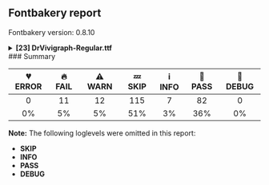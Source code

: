 ## Fontbakery report

Fontbakery version: 0.8.10

<details><summary><b>[23] DrVivigraph-Regular.ttf</b></summary><div><details><summary>🔥 <b>FAIL:</b> Checking OS/2 fsType does not impose restrictions. (<a href="https://font-bakery.readthedocs.io/en/stable/fontbakery/profiles/googlefonts.html#com.google.fonts/check/fstype">com.google.fonts/check/fstype</a>)</summary><div>


* 🔥 **FAIL** In this font fsType is set to 4 meaning that:
The font may be embedded, and temporarily loaded on the remote system, but documents that use it must not be editable.

No such DRM restrictions can be enabled on the Google Fonts collection, so the fsType field must be set to zero (Installable Embedding) instead. [code: drm]
</div></details><details><summary>🔥 <b>FAIL:</b> Check Google Fonts glyph coverage. (<a href="https://font-bakery.readthedocs.io/en/stable/fontbakery/profiles/googlefonts.html#com.google.fonts/check/glyph_coverage">com.google.fonts/check/glyph_coverage</a>)</summary><div>


* 🔥 **FAIL** Missing required codepoints:

	- 0x0308 (COMBINING DIAERESIS)


	- 0x0300 (COMBINING GRAVE ACCENT)


	- 0x0301 (COMBINING ACUTE ACCENT)


	- 0x030B (COMBINING DOUBLE ACUTE ACCENT)


	- 0x0304 (COMBINING MACRON)


	- 0x0102 (LATIN CAPITAL LETTER A WITH BREVE)


	- 0x0100 (LATIN CAPITAL LETTER A WITH MACRON)


	- 0x0104 (LATIN CAPITAL LETTER A WITH OGONEK)


	- 0x0106 (LATIN CAPITAL LETTER C WITH ACUTE)


	- 0x010C (LATIN CAPITAL LETTER C WITH CARON)


	- 0x010A (LATIN CAPITAL LETTER C WITH DOT ABOVE)


	- 0x010E (LATIN CAPITAL LETTER D WITH CARON)


	- 0x0110 (LATIN CAPITAL LETTER D WITH STROKE)


	- 0x011A (LATIN CAPITAL LETTER E WITH CARON)


	- 0x0116 (LATIN CAPITAL LETTER E WITH DOT ABOVE)


	- 0x0112 (LATIN CAPITAL LETTER E WITH MACRON)


	- 0x0118 (LATIN CAPITAL LETTER E WITH OGONEK)


	- 0x011E (LATIN CAPITAL LETTER G WITH BREVE)


	- 0x0122 (LATIN CAPITAL LETTER G WITH CEDILLA)


	- 0x0120 (LATIN CAPITAL LETTER G WITH DOT ABOVE)


	- 0x0126 (LATIN CAPITAL LETTER H WITH STROKE)


	- 0x0132 (LATIN CAPITAL LIGATURE IJ)


	- 0x0130 (LATIN CAPITAL LETTER I WITH DOT ABOVE)


	- 0x012A (LATIN CAPITAL LETTER I WITH MACRON)


	- 0x012E (LATIN CAPITAL LETTER I WITH OGONEK)


	- 0x0136 (LATIN CAPITAL LETTER K WITH CEDILLA)


	- 0x0139 (LATIN CAPITAL LETTER L WITH ACUTE)


	- 0x013D (LATIN CAPITAL LETTER L WITH CARON)


	- 0x013B (LATIN CAPITAL LETTER L WITH CEDILLA)


	- 0x0141 (LATIN CAPITAL LETTER L WITH STROKE)


	- 0x0143 (LATIN CAPITAL LETTER N WITH ACUTE)


	- 0x0147 (LATIN CAPITAL LETTER N WITH CARON)


	- 0x0145 (LATIN CAPITAL LETTER N WITH CEDILLA)


	- 0x014A (LATIN CAPITAL LETTER ENG)


	- 0x0150 (LATIN CAPITAL LETTER O WITH DOUBLE ACUTE)


	- 0x014C (LATIN CAPITAL LETTER O WITH MACRON)


	- 0x0154 (LATIN CAPITAL LETTER R WITH ACUTE)


	- 0x0158 (LATIN CAPITAL LETTER R WITH CARON)


	- 0x0156 (LATIN CAPITAL LETTER R WITH CEDILLA)


	- 0x015A (LATIN CAPITAL LETTER S WITH ACUTE)


	- 0x015E (LATIN CAPITAL LETTER S WITH CEDILLA)


	- 0x0218 (LATIN CAPITAL LETTER S WITH COMMA BELOW)


	- 0x1E9E (LATIN CAPITAL LETTER SHARP S)


	- 0x0164 (LATIN CAPITAL LETTER T WITH CARON)


	- 0x021A (LATIN CAPITAL LETTER T WITH COMMA BELOW)


	- 0x016C (LATIN CAPITAL LETTER U WITH BREVE)


	- 0x0170 (LATIN CAPITAL LETTER U WITH DOUBLE ACUTE)


	- 0x016A (LATIN CAPITAL LETTER U WITH MACRON)


	- 0x0172 (LATIN CAPITAL LETTER U WITH OGONEK)


	- 0x016E (LATIN CAPITAL LETTER U WITH RING ABOVE)


	- 0x1E82 (LATIN CAPITAL LETTER W WITH ACUTE)


	- 0x0174 (LATIN CAPITAL LETTER W WITH CIRCUMFLEX)


	- 0x1E84 (LATIN CAPITAL LETTER W WITH DIAERESIS)


	- 0x1E80 (LATIN CAPITAL LETTER W WITH GRAVE)


	- 0x0176 (LATIN CAPITAL LETTER Y WITH CIRCUMFLEX)


	- 0x1EF2 (LATIN CAPITAL LETTER Y WITH GRAVE)


	- 0x0179 (LATIN CAPITAL LETTER Z WITH ACUTE)


	- 0x017D (LATIN CAPITAL LETTER Z WITH CARON)


	- 0x017B (LATIN CAPITAL LETTER Z WITH DOT ABOVE)


	- 0x0103 (LATIN SMALL LETTER A WITH BREVE)


	- 0x0101 (LATIN SMALL LETTER A WITH MACRON)


	- 0x0105 (LATIN SMALL LETTER A WITH OGONEK)


	- 0x0107 (LATIN SMALL LETTER C WITH ACUTE)


	- 0x010D (LATIN SMALL LETTER C WITH CARON)


	- 0x010B (LATIN SMALL LETTER C WITH DOT ABOVE)


	- 0x010F (LATIN SMALL LETTER D WITH CARON)


	- 0x0111 (LATIN SMALL LETTER D WITH STROKE)


	- 0x011B (LATIN SMALL LETTER E WITH CARON)


	- 0x0117 (LATIN SMALL LETTER E WITH DOT ABOVE)


	- 0x0113 (LATIN SMALL LETTER E WITH MACRON)


	- 0x0119 (LATIN SMALL LETTER E WITH OGONEK)


	- 0x011F (LATIN SMALL LETTER G WITH BREVE)


	- 0x0123 (LATIN SMALL LETTER G WITH CEDILLA)


	- 0x0121 (LATIN SMALL LETTER G WITH DOT ABOVE)


	- 0x0127 (LATIN SMALL LETTER H WITH STROKE)


	- 0x0133 (LATIN SMALL LIGATURE IJ)


	- 0x012B (LATIN SMALL LETTER I WITH MACRON)


	- 0x012F (LATIN SMALL LETTER I WITH OGONEK)


	- 0x0237 (LATIN SMALL LETTER DOTLESS J)


	- 0x0137 (LATIN SMALL LETTER K WITH CEDILLA)


	- 0x013A (LATIN SMALL LETTER L WITH ACUTE)


	- 0x013E (LATIN SMALL LETTER L WITH CARON)


	- 0x013C (LATIN SMALL LETTER L WITH CEDILLA)


	- 0x0142 (LATIN SMALL LETTER L WITH STROKE)


	- 0x0144 (LATIN SMALL LETTER N WITH ACUTE)


	- 0x0148 (LATIN SMALL LETTER N WITH CARON)


	- 0x0146 (LATIN SMALL LETTER N WITH CEDILLA)


	- 0x014B (LATIN SMALL LETTER ENG)


	- 0x0151 (LATIN SMALL LETTER O WITH DOUBLE ACUTE)


	- 0x014D (LATIN SMALL LETTER O WITH MACRON)


	- 0x0155 (LATIN SMALL LETTER R WITH ACUTE)


	- 0x0159 (LATIN SMALL LETTER R WITH CARON)


	- 0x0157 (LATIN SMALL LETTER R WITH CEDILLA)


	- 0x015B (LATIN SMALL LETTER S WITH ACUTE)


	- 0x015F (LATIN SMALL LETTER S WITH CEDILLA)


	- 0x0219 (LATIN SMALL LETTER S WITH COMMA BELOW)


	- 0x0165 (LATIN SMALL LETTER T WITH CARON)


	- 0x021B (LATIN SMALL LETTER T WITH COMMA BELOW)


	- 0x016D (LATIN SMALL LETTER U WITH BREVE)


	- 0x0171 (LATIN SMALL LETTER U WITH DOUBLE ACUTE)


	- 0x016B (LATIN SMALL LETTER U WITH MACRON)


	- 0x0173 (LATIN SMALL LETTER U WITH OGONEK)


	- 0x016F (LATIN SMALL LETTER U WITH RING ABOVE)


	- 0x1E83 (LATIN SMALL LETTER W WITH ACUTE)


	- 0x0175 (LATIN SMALL LETTER W WITH CIRCUMFLEX)


	- 0x1E85 (LATIN SMALL LETTER W WITH DIAERESIS)


	- 0x1E81 (LATIN SMALL LETTER W WITH GRAVE)


	- 0x0177 (LATIN SMALL LETTER Y WITH CIRCUMFLEX)


	- 0x1EF3 (LATIN SMALL LETTER Y WITH GRAVE)


	- 0x017A (LATIN SMALL LETTER Z WITH ACUTE)


	- 0x017E (LATIN SMALL LETTER Z WITH CARON)


	- 0x017C (LATIN SMALL LETTER Z WITH DOT ABOVE)


	- 0x00B7 (MIDDLE DOT)


	- 0x2212 (MINUS SIGN)


	- 0x0307 (COMBINING DOT ABOVE)


	- 0x0302 (COMBINING CIRCUMFLEX ACCENT)


	- 0x030C (COMBINING CARON)


	- 0x0306 (COMBINING BREVE)


	- 0x030A (COMBINING RING ABOVE)


	- 0x0303 (COMBINING TILDE)


	- 0x0312 (COMBINING TURNED COMMA ABOVE)


	- 0x0326 (COMBINING COMMA BELOW)


	- 0x0327 (COMBINING CEDILLA)


	- 0x0328 (COMBINING OGONEK)
 

	- And 0x00AF (MACRON)
 [code: missing-codepoints]
</div></details><details><summary>🔥 <b>FAIL:</b> Check license file has good copyright string. (<a href="https://font-bakery.readthedocs.io/en/stable/fontbakery/profiles/googlefonts.html#com.google.fonts/check/license/OFL_copyright">com.google.fonts/check/license/OFL_copyright</a>)</summary><div>


* 🔥 **FAIL** First line in license file is:

"copyright 2023 the dr vivigraph project authors "

which does not match the expected format, similar to:

"Copyright 2022 The Familyname Project Authors (git url)" [code: bad-format]
</div></details><details><summary>🔥 <b>FAIL:</b> Check copyright namerecords match license file. (<a href="https://font-bakery.readthedocs.io/en/stable/fontbakery/profiles/googlefonts.html#com.google.fonts/check/name/license">com.google.fonts/check/name/license</a>)</summary><div>


* 🔥 **FAIL** License file OFL.txt exists but NameID 13 (LICENSE DESCRIPTION) value on platform 3 (WINDOWS) is not specified for that. Value was: "This Font Software is licensed under the SIL Open Font License,
Version 1.1. This license is available with a FAQ at:
https://scripts.sil.org/OFL" Must be changed to "This Font Software is licensed under the SIL Open Font License, Version 1.1. This license is available with a FAQ at: https://scripts.sil.org/OFL" [code: wrong]
* ⚠ **WARN** Please consider using HTTPS URLs at name table entry [plat=3, enc=1, name=13] [code: http-in-description]
* ⚠ **WARN** For now we're still accepting http URLs, but you should consider using https instead.
 [code: http]
</div></details><details><summary>🔥 <b>FAIL:</b> Copyright notices match canonical pattern in fonts (<a href="https://font-bakery.readthedocs.io/en/stable/fontbakery/profiles/googlefonts.html#com.google.fonts/check/font_copyright">com.google.fonts/check/font_copyright</a>)</summary><div>


* 🔥 **FAIL** Name Table entry: Copyright notices should match a pattern similar to: "Copyright 2019 The Familyname Project Authors (git url)"
But instead we have got:
"Copyright (c) 2011 by Brian J. Bonislawsky DBA Astigmatic (AOETI) (astigma@astigmatic.com), with Reserved
Font Name "Fondamento Italic"" [code: bad-notice-format]
</div></details><details><summary>🔥 <b>FAIL:</b> Checking post.italicAngle value. (<a href="https://font-bakery.readthedocs.io/en/stable/fontbakery/profiles/googlefonts.html#com.google.fonts/check/italic_angle">com.google.fonts/check/italic_angle</a>)</summary><div>


* 🔥 **FAIL** Font is not italic, so post.italicAngle should be equal to zero. [code: non-zero-normal]
</div></details><details><summary>🔥 <b>FAIL:</b> Name table entries should not contain line-breaks. (<a href="https://font-bakery.readthedocs.io/en/stable/fontbakery/profiles/googlefonts.html#com.google.fonts/check/name/line_breaks">com.google.fonts/check/name/line_breaks</a>)</summary><div>


* 🔥 **FAIL** Name entry COPYRIGHT_NOTICE on platform WINDOWS contains a line-break. [code: line-break]
* 🔥 **FAIL** Name entry LICENSE_DESCRIPTION on platform WINDOWS contains a line-break. [code: line-break]
</div></details><details><summary>🔥 <b>FAIL:</b> Check font follows the Google Fonts vertical metric schema (<a href="https://font-bakery.readthedocs.io/en/stable/fontbakery/profiles/googlefonts.html#com.google.fonts/check/vertical_metrics">com.google.fonts/check/vertical_metrics</a>)</summary><div>


* 🔥 **FAIL** OS/2.sTypoLineGap is "-370" it should be 0 [code: bad-OS/2.sTypoLineGap]
</div></details><details><summary>🔥 <b>FAIL:</b> Checking OS/2 usWinAscent & usWinDescent. (<a href="https://font-bakery.readthedocs.io/en/stable/fontbakery/profiles/universal.html#com.google.fonts/check/family/win_ascent_and_descent">com.google.fonts/check/family/win_ascent_and_descent</a>)</summary><div>


* 🔥 **FAIL** OS/2.usWinAscent value should be equal or greater than 2122, but got 1900 instead [code: ascent]
* 🔥 **FAIL** OS/2.usWinDescent value should be equal or greater than 670, but got 666 instead. [code: descent]
</div></details><details><summary>🔥 <b>FAIL:</b> Checking OS/2 Metrics match hhea Metrics. (<a href="https://font-bakery.readthedocs.io/en/stable/fontbakery/profiles/universal.html#com.google.fonts/check/os2_metrics_match_hhea">com.google.fonts/check/os2_metrics_match_hhea</a>)</summary><div>


* 🔥 **FAIL** OS/2 sTypoAscender (1752) and hhea ascent (2122) must be equal. [code: ascender]
</div></details><details><summary>🔥 <b>FAIL:</b> Space and non-breaking space have the same width? (<a href="https://font-bakery.readthedocs.io/en/stable/fontbakery/profiles/universal.html#com.google.fonts/check/whitespace_widths">com.google.fonts/check/whitespace_widths</a>)</summary><div>


* 🔥 **FAIL** Space and non-breaking space have differing width: The space glyph named space is 680 font units wide, non-breaking space named (nbspace) is 1360 font units wide, and both should be positive and the same. GlyphsApp has "Sidebearing arithmetic" (https://glyphsapp.com/tutorials/spacing) which allows you to set the non-breaking space width to always equal the space width. [code: different-widths]
</div></details><details><summary>⚠ <b>WARN:</b> Checking OS/2 achVendID. (<a href="https://font-bakery.readthedocs.io/en/stable/fontbakery/profiles/googlefonts.html#com.google.fonts/check/vendor_id">com.google.fonts/check/vendor_id</a>)</summary><div>


* ⚠ **WARN** OS/2 VendorID value 'NONE' is not yet recognized. If you registered it recently, then it's safe to ignore this warning message. Otherwise, you should set it to your own unique 4 character code, and register it with Microsoft at https://www.microsoft.com/typography/links/vendorlist.aspx
 [code: unknown]
</div></details><details><summary>⚠ <b>WARN:</b> License URL matches License text on name table? (<a href="https://font-bakery.readthedocs.io/en/stable/fontbakery/profiles/googlefonts.html#com.google.fonts/check/name/license_url">com.google.fonts/check/name/license_url</a>)</summary><div>


* ⚠ **WARN** Please consider using HTTPS URLs at name table entry [plat=3, enc=1, name=13] [code: http-in-description]
* ⚠ **WARN** Please consider using HTTPS URLs at name table entry [plat=3, enc=1, name=13] [code: http-in-description]
* ⚠ **WARN** Please consider using HTTPS URLs at name table entry [plat=3, enc=1, name=13] [code: http-in-description]
</div></details><details><summary>⚠ <b>WARN:</b> Ensure fonts have ScriptLangTags declared on the 'meta' table. (<a href="https://font-bakery.readthedocs.io/en/stable/fontbakery/profiles/googlefonts.html#com.google.fonts/check/meta/script_lang_tags">com.google.fonts/check/meta/script_lang_tags</a>)</summary><div>


* ⚠ **WARN** This font file does not have a 'meta' table. [code: lacks-meta-table]
</div></details><details><summary>⚠ <b>WARN:</b> Checking with ots-sanitize. (<a href="https://font-bakery.readthedocs.io/en/stable/fontbakery/profiles/universal.html#com.google.fonts/check/ots">com.google.fonts/check/ots</a>)</summary><div>


* ⚠ **WARN** ots-sanitize passed this file, however warnings were printed:

WARNING: OS/2: Bad sTypoLineGap, setting it to 0: -370
WARNING: hhea: Non-zero caretOffset but head.macStyle italic bit is not set, setting to caretOffset to 0: -6
 [code: ots-sanitize-warn]
</div></details><details><summary>⚠ <b>WARN:</b> Font has **proper** whitespace glyph names? (<a href="https://font-bakery.readthedocs.io/en/stable/fontbakery/profiles/universal.html#com.google.fonts/check/whitespace_glyphnames">com.google.fonts/check/whitespace_glyphnames</a>)</summary><div>


* ⚠ **WARN** Glyph 0x00A0 is called "nbspace": Change to "uni00A0" [code: not-recommended-00a0]
</div></details><details><summary>⚠ <b>WARN:</b> Check if each glyph has the recommended amount of contours. (<a href="https://font-bakery.readthedocs.io/en/stable/fontbakery/profiles/universal.html#com.google.fonts/check/contour_count">com.google.fonts/check/contour_count</a>)</summary><div>


* ⚠ **WARN** This font has a 'Soft Hyphen' character (codepoint 0x00AD) which is supposed to be zero-width and invisible, and is used to mark a hyphenation possibility within a word in the absence of or overriding dictionary hyphenation. It is mostly an obsolete mechanism now, and the character is only included in fonts for legacy codepage coverage. [code: softhyphen]
* ⚠ **WARN** This check inspects the glyph outlines and detects the total number of contours in each of them. The expected values are infered from the typical ammounts of contours observed in a large collection of reference font families. The divergences listed below may simply indicate a significantly different design on some of your glyphs. On the other hand, some of these may flag actual bugs in the font such as glyphs mapped to an incorrect codepoint. Please consider reviewing the design and codepoint assignment of these to make sure they are correct.

The following glyphs do not have the recommended number of contours:

	- Glyph name: section	Contours detected: 3	Expected: 2

	- Glyph name: softhyphen	Contours detected: 1	Expected: 0

	- Glyph name: Oslash	Contours detected: 1	Expected: 2 or 3

	- Glyph name: OE	Contours detected: 3	Expected: 2

	- Glyph name: OE	Contours detected: 3	Expected: 2

	- Glyph name: Oslash	Contours detected: 1	Expected: 2 or 3 

	- And Glyph name: section	Contours detected: 3	Expected: 2
 [code: contour-count]
</div></details><details><summary>⚠ <b>WARN:</b> Checking Vertical Metric Linegaps. (<a href="https://font-bakery.readthedocs.io/en/stable/fontbakery/profiles/hhea.html#com.google.fonts/check/linegaps">com.google.fonts/check/linegaps</a>)</summary><div>


* ⚠ **WARN** OS/2 sTypoLineGap is not equal to 0. [code: OS/2]
</div></details><details><summary>⚠ <b>WARN:</b> Check glyphs in mark glyph class are non-spacing. (<a href="https://font-bakery.readthedocs.io/en/stable/fontbakery/profiles/gdef.html#com.google.fonts/check/gdef_spacing_marks">com.google.fonts/check/gdef_spacing_marks</a>)</summary><div>


* ⚠ **WARN** The following spacing glyphs may be in the GDEF mark glyph class by mistake:
	 acute (U+00B4), breve (U+02D8), caron (U+02C7), circumflex (U+02C6), dieresis (U+00A8), dotaccent (U+02D9), grave (U+0060), hungarumlaut (U+02DD), ring (U+02DA) and tilde (U+02DC) [code: spacing-mark-glyphs]
</div></details><details><summary>⚠ <b>WARN:</b> Check GDEF mark glyph class doesn't have characters that are not marks. (<a href="https://font-bakery.readthedocs.io/en/stable/fontbakery/profiles/gdef.html#com.google.fonts/check/gdef_non_mark_chars">com.google.fonts/check/gdef_non_mark_chars</a>)</summary><div>


* ⚠ **WARN** The following non-mark characters should not be in the GDEF mark glyph class:
	 U+0060, U+00A8, U+00B4, U+02C6, U+02C7, U+02D8, U+02D9, U+02DA, U+02DC and U+02DD [code: non-mark-chars]
</div></details><details><summary>⚠ <b>WARN:</b> Does GPOS table have kerning information? This check skips monospaced fonts as defined by post.isFixedPitch value (<a href="https://font-bakery.readthedocs.io/en/stable/fontbakery/profiles/gpos.html#com.google.fonts/check/gpos_kerning_info">com.google.fonts/check/gpos_kerning_info</a>)</summary><div>


* ⚠ **WARN** GPOS table lacks kerning information. [code: lacks-kern-info]
</div></details><details><summary>⚠ <b>WARN:</b> Do any segments have colinear vectors? (<a href="https://font-bakery.readthedocs.io/en/stable/fontbakery/profiles/<Section: Outline Correctness Checks>.html#com.google.fonts/check/outline_colinear_vectors">com.google.fonts/check/outline_colinear_vectors</a>)</summary><div>


* ⚠ **WARN** The following glyphs have colinear vectors:

	* A (U+0041): L<<1349.0,735.0>--<1348.0,738.0>> -> L<<1348.0,738.0>--<1195.0,1307.0>>

	* Aacute (U+00C1): L<<1349.0,735.0>--<1348.0,738.0>> -> L<<1348.0,738.0>--<1195.0,1307.0>>

	* Acircumflex (U+00C2): L<<1349.0,735.0>--<1348.0,738.0>> -> L<<1348.0,738.0>--<1195.0,1307.0>>

	* Adieresis (U+00C4): L<<1349.0,735.0>--<1348.0,738.0>> -> L<<1348.0,738.0>--<1195.0,1307.0>>

	* Agrave (U+00C0): L<<1349.0,735.0>--<1348.0,738.0>> -> L<<1348.0,738.0>--<1195.0,1307.0>>

	* Aring (U+00C5): L<<1349.0,735.0>--<1348.0,738.0>> -> L<<1348.0,738.0>--<1195.0,1307.0>> 

	* And Atilde (U+00C3): L<<1349.0,735.0>--<1348.0,738.0>> -> L<<1348.0,738.0>--<1195.0,1307.0>> [code: found-colinear-vectors]
</div></details><details><summary>⚠ <b>WARN:</b> Do outlines contain any jaggy segments? (<a href="https://font-bakery.readthedocs.io/en/stable/fontbakery/profiles/<Section: Outline Correctness Checks>.html#com.google.fonts/check/outline_jaggy_segments">com.google.fonts/check/outline_jaggy_segments</a>)</summary><div>


* ⚠ **WARN** The following glyphs have jaggy segments:

	* A (U+0041): B<<1916.0,150.0>-<1958.0,165.0>-<1992.0,185.0>>/B<<1992.0,185.0>-<1956.0,161.0>-<1906.0,126.5>> = 3.22452260651989

	* A (U+0041): B<<398.5,155.0>-<504.0,161.0>-<594.0,210.0>>/B<<594.0,210.0>-<494.0,143.0>-<424.5,101.5>> = 5.2562484237473495

	* AE (U+00C6): B<<414.0,156.0>-<512.0,163.0>-<594.0,210.0>>/B<<594.0,210.0>-<494.0,142.0>-<424.5,100.0>> = 4.395629566963616

	* Aacute (U+00C1): B<<1916.0,150.0>-<1958.0,165.0>-<1992.0,185.0>>/B<<1992.0,185.0>-<1956.0,161.0>-<1906.0,126.5>> = 3.22452260651989

	* Aacute (U+00C1): B<<398.5,155.0>-<504.0,161.0>-<594.0,210.0>>/B<<594.0,210.0>-<494.0,143.0>-<424.5,101.5>> = 5.2562484237473495

	* Acircumflex (U+00C2): B<<1114.5,1691.0>-<1050.0,1664.0>-<996.0,1619.0>>/B<<996.0,1619.0>-<1023.0,1641.0>-<1080.0,1687.5>> = 0.6319131218212173

	* Acircumflex (U+00C2): B<<1916.0,150.0>-<1958.0,165.0>-<1992.0,185.0>>/B<<1992.0,185.0>-<1956.0,161.0>-<1906.0,126.5>> = 3.22452260651989

	* Acircumflex (U+00C2): B<<398.5,155.0>-<504.0,161.0>-<594.0,210.0>>/B<<594.0,210.0>-<494.0,143.0>-<424.5,101.5>> = 5.2562484237473495

	* Adieresis (U+00C4): B<<1916.0,150.0>-<1958.0,165.0>-<1992.0,185.0>>/B<<1992.0,185.0>-<1956.0,161.0>-<1906.0,126.5>> = 3.22452260651989

	* Adieresis (U+00C4): B<<398.5,155.0>-<504.0,161.0>-<594.0,210.0>>/B<<594.0,210.0>-<494.0,143.0>-<424.5,101.5>> = 5.2562484237473495

	* Agrave (U+00C0): B<<1916.0,150.0>-<1958.0,165.0>-<1992.0,185.0>>/B<<1992.0,185.0>-<1956.0,161.0>-<1906.0,126.5>> = 3.22452260651989

	* Agrave (U+00C0): B<<398.5,155.0>-<504.0,161.0>-<594.0,210.0>>/B<<594.0,210.0>-<494.0,143.0>-<424.5,101.5>> = 5.2562484237473495

	* Aring (U+00C5): B<<1916.0,150.0>-<1958.0,165.0>-<1992.0,185.0>>/B<<1992.0,185.0>-<1956.0,161.0>-<1906.0,126.5>> = 3.22452260651989

	* Aring (U+00C5): B<<398.5,155.0>-<504.0,161.0>-<594.0,210.0>>/B<<594.0,210.0>-<494.0,143.0>-<424.5,101.5>> = 5.2562484237473495

	* Atilde (U+00C3): B<<1848.5,1844.5>-<1893.0,1872.0>-<1924.0,1890.0>>/B<<1924.0,1890.0>-<1860.0,1828.0>-<1779.5,1767.5>> = 13.949233998725484

	* Atilde (U+00C3): B<<1916.0,150.0>-<1958.0,165.0>-<1992.0,185.0>>/B<<1992.0,185.0>-<1956.0,161.0>-<1906.0,126.5>> = 3.22452260651989

	* Atilde (U+00C3): B<<398.5,155.0>-<504.0,161.0>-<594.0,210.0>>/B<<594.0,210.0>-<494.0,143.0>-<424.5,101.5>> = 5.2562484237473495

	* C (U+0043): B<<1516.0,1395.0>-<1468.0,1368.0>-<1454.0,1360.0>>/B<<1454.0,1360.0>-<1460.0,1365.0>-<1483.0,1383.0>> = 10.060689795322912

	* Ccedilla (U+00C7): B<<1516.0,1395.0>-<1468.0,1368.0>-<1454.0,1360.0>>/B<<1454.0,1360.0>-<1460.0,1365.0>-<1483.0,1383.0>> = 10.060689795322912

	* Ccedilla (U+00C7): B<<493.0,-505.5>-<436.0,-536.0>-<402.0,-553.0>>/B<<402.0,-553.0>-<441.0,-520.0>-<494.0,-490.5>> = 13.671307132195786

	* Ccedilla (U+00C7): B<<738.0,-8.5>-<823.0,54.0>-<906.0,97.0>>/L<<906.0,97.0>--<656.0,-120.0>> = 13.570558512694051

	* Ccedilla (U+00C7): L<<906.0,97.0>--<656.0,-120.0>>/B<<656.0,-120.0>-<676.0,-108.0>-<702.5,-105.0>> = 9.994224137696694

	* E (U+0045): L<<729.0,900.0>--<1506.0,900.0>>/B<<1506.0,900.0>-<1477.0,893.0>-<1440.5,871.0>> = 13.570434385161475

	* Eacute (U+00C9): L<<729.0,900.0>--<1506.0,900.0>>/B<<1506.0,900.0>-<1477.0,893.0>-<1440.5,871.0>> = 13.570434385161475

	* Ecircumflex (U+00CA): B<<1004.5,1691.0>-<940.0,1664.0>-<886.0,1619.0>>/B<<886.0,1619.0>-<913.0,1641.0>-<970.0,1687.5>> = 0.6319131218212173

	* Ecircumflex (U+00CA): L<<729.0,900.0>--<1506.0,900.0>>/B<<1506.0,900.0>-<1477.0,893.0>-<1440.5,871.0>> = 13.570434385161475

	* Edieresis (U+00CB): L<<729.0,900.0>--<1506.0,900.0>>/B<<1506.0,900.0>-<1477.0,893.0>-<1440.5,871.0>> = 13.570434385161475

	* Egrave (U+00C8): L<<729.0,900.0>--<1506.0,900.0>>/B<<1506.0,900.0>-<1477.0,893.0>-<1440.5,871.0>> = 13.570434385161475

	* Eth (U+00D0): L<<699.0,630.0>--<356.0,630.0>>/B<<356.0,630.0>-<378.0,635.0>-<406.0,658.5>> = 12.80426606528674

	* Eth (U+00D0): L<<913.0,779.0>--<1367.0,779.0>>/B<<1367.0,779.0>-<1346.0,774.0>-<1318.0,750.5>> = 13.392497753751098

	* F (U+0046): L<<499.0,149.0>--<1081.0,149.0>>/B<<1081.0,149.0>-<1055.0,144.0>-<1022.5,121.0>> = 10.885527054658743

	* G (U+0047): B<<1459.5,1363.5>-<1412.0,1337.0>-<1397.0,1329.0>>/B<<1397.0,1329.0>-<1411.0,1337.0>-<1429.0,1354.5>> = 1.6723943610890797

	* H (U+0048): L<<493.0,149.0>--<845.0,149.0>>/B<<845.0,149.0>-<810.0,141.0>-<765.0,104.5>> = 12.875001559612462

	* H (U+0048): L<<654.0,1586.0>--<1134.0,1586.0>>/B<<1134.0,1586.0>-<1108.0,1580.0>-<1076.0,1556.0>> = 12.994616791916512

	* I (U+0049): L<<499.0,149.0>--<851.0,149.0>>/B<<851.0,149.0>-<826.0,143.0>-<793.5,119.5>> = 13.495733280795811

	* I (U+0049): L<<660.0,1586.0>--<1163.0,1586.0>>/B<<1163.0,1586.0>-<1138.0,1580.0>-<1105.5,1556.5>> = 13.495733280795811

	* Iacute (U+00CD): L<<499.0,149.0>--<851.0,149.0>>/B<<851.0,149.0>-<826.0,143.0>-<793.5,119.5>> = 13.495733280795811

	* Iacute (U+00CD): L<<660.0,1586.0>--<1163.0,1586.0>>/B<<1163.0,1586.0>-<1138.0,1580.0>-<1105.5,1556.5>> = 13.495733280795811

	* Icircumflex (U+00CE): B<<672.5,1691.0>-<608.0,1664.0>-<554.0,1619.0>>/B<<554.0,1619.0>-<581.0,1641.0>-<638.0,1687.5>> = 0.6319131218212173

	* Icircumflex (U+00CE): L<<499.0,149.0>--<851.0,149.0>>/B<<851.0,149.0>-<826.0,143.0>-<793.5,119.5>> = 13.495733280795811

	* Icircumflex (U+00CE): L<<660.0,1586.0>--<1163.0,1586.0>>/B<<1163.0,1586.0>-<1138.0,1580.0>-<1105.5,1556.5>> = 13.495733280795811

	* Idieresis (U+00CF): L<<499.0,149.0>--<851.0,149.0>>/B<<851.0,149.0>-<826.0,143.0>-<793.5,119.5>> = 13.495733280795811

	* Idieresis (U+00CF): L<<660.0,1586.0>--<1163.0,1586.0>>/B<<1163.0,1586.0>-<1138.0,1580.0>-<1105.5,1556.5>> = 13.495733280795811

	* Igrave (U+00CC): L<<499.0,149.0>--<851.0,149.0>>/B<<851.0,149.0>-<826.0,143.0>-<793.5,119.5>> = 13.495733280795811

	* Igrave (U+00CC): L<<660.0,1586.0>--<1163.0,1586.0>>/B<<1163.0,1586.0>-<1138.0,1580.0>-<1105.5,1556.5>> = 13.495733280795811

	* J (U+004A): B<<-158.0,-289.5>-<-108.0,-262.0>-<-88.0,-253.0>>/B<<-88.0,-253.0>-<-111.0,-264.0>-<-130.0,-281.5>> = 1.3322198538694188

	* K (U+004B): L<<515.0,149.0>--<867.0,149.0>>/B<<867.0,149.0>-<841.0,143.0>-<808.0,119.5>> = 12.994616791916512

	* L (U+004C): B<<1297.0,164.0>-<1354.0,179.0>-<1400.0,210.0>>/B<<1400.0,210.0>-<1354.0,162.0>-<1288.5,113.5>> = 12.242331198874426

	* Ntilde (U+00D1): B<<1999.5,1844.5>-<2044.0,1872.0>-<2075.0,1890.0>>/B<<2075.0,1890.0>-<2011.0,1828.0>-<1930.5,1767.5>> = 13.949233998725484

	* OE (U+0152): L<<962.0,900.0>--<1739.0,900.0>>/B<<1739.0,900.0>-<1710.0,893.0>-<1673.5,871.0>> = 13.570434385161475

	* Ocircumflex (U+00D4): B<<1013.5,1691.0>-<949.0,1664.0>-<895.0,1619.0>>/B<<895.0,1619.0>-<922.0,1641.0>-<979.0,1687.5>> = 0.6319131218212173

	* Otilde (U+00D5): B<<1747.5,1844.5>-<1792.0,1872.0>-<1823.0,1890.0>>/B<<1823.0,1890.0>-<1759.0,1828.0>-<1678.5,1767.5>> = 13.949233998725484

	* S (U+0053): B<<1140.0,1364.5>-<1092.0,1338.0>-<1073.0,1329.0>>/B<<1073.0,1329.0>-<1089.0,1338.0>-<1107.0,1357.5>> = 4.011577600844598

	* S (U+0053): B<<282.5,312.0>-<332.0,338.0>-<360.0,352.0>>/B<<360.0,352.0>-<340.0,335.0>-<324.5,311.0>> = 13.799485396019362

	* Scaron (U+0160): B<<1168.0,1364.5>-<1120.0,1338.0>-<1101.0,1329.0>>/B<<1101.0,1329.0>-<1116.0,1338.0>-<1134.0,1357.5>> = 5.617580590126861

	* Scaron (U+0160): B<<1418.5,2015.5>-<1482.0,2043.0>-<1536.0,2087.0>>/B<<1536.0,2087.0>-<1510.0,2065.0>-<1453.0,2018.5>> = 1.0627003388293417

	* Scaron (U+0160): B<<271.5,312.0>-<321.0,338.0>-<348.0,352.0>>/B<<348.0,352.0>-<328.0,336.0>-<313.0,312.0>> = 11.252232816271624

	* T (U+0054): L<<782.0,149.0>--<1146.0,149.0>>/B<<1146.0,149.0>-<1122.0,144.0>-<1089.5,120.5>> = 11.768288932020628

	* Ucircumflex (U+00DB): B<<1253.5,1691.0>-<1189.0,1664.0>-<1135.0,1619.0>>/B<<1135.0,1619.0>-<1162.0,1641.0>-<1219.0,1687.5>> = 0.6319131218212173

	* V (U+0056): B<<1637.0,1446.5>-<1616.0,1442.0>-<1597.0,1435.0>>/B<<1597.0,1435.0>-<1658.0,1459.0>-<1703.0,1497.5>> = 1.2519315483721365

	* W (U+0057): B<<2194.0,1455.0>-<2173.0,1450.0>-<2153.0,1442.0>>/B<<2153.0,1442.0>-<2201.0,1466.0>-<2248.0,1505.0>> = 4.763641690726066

	* W (U+0057): B<<242.0,1441.0>-<210.0,1431.0>-<181.0,1415.0>>/B<<181.0,1415.0>-<222.0,1451.0>-<285.5,1495.5>> = 12.398129127660527

	* X (U+0058): B<<371.0,1439.5>-<339.0,1426.0>-<313.0,1410.0>>/B<<313.0,1410.0>-<351.0,1444.0>-<414.5,1490.5>> = 10.212667633886817

	* Y (U+0059): B<<1532.0,1462.0>-<1502.0,1462.0>-<1472.0,1455.0>>/B<<1472.0,1455.0>-<1514.0,1468.0>-<1546.5,1494.0>> = 4.064518913669527

	* Y (U+0059): B<<361.5,1452.0>-<322.0,1435.0>-<292.0,1415.0>>/B<<292.0,1415.0>-<337.0,1460.0>-<401.0,1504.0>> = 11.309932474020195

	* Yacute (U+00DD): B<<1532.0,1462.0>-<1502.0,1462.0>-<1472.0,1455.0>>/B<<1472.0,1455.0>-<1514.0,1468.0>-<1546.5,1494.0>> = 4.064518913669527

	* Yacute (U+00DD): B<<361.5,1452.0>-<322.0,1435.0>-<292.0,1415.0>>/B<<292.0,1415.0>-<337.0,1460.0>-<401.0,1504.0>> = 11.309932474020195

	* Ydieresis (U+0178): B<<1399.0,1462.0>-<1369.0,1462.0>-<1339.0,1455.0>>/B<<1339.0,1455.0>-<1382.0,1468.0>-<1414.5,1494.0>> = 3.6873875836444503

	* Ydieresis (U+0178): B<<408.5,1452.0>-<369.0,1435.0>-<339.0,1415.0>>/B<<339.0,1415.0>-<384.0,1460.0>-<448.0,1504.0>> = 11.309932474020195

	* acircumflex (U+00E2): B<<772.5,1281.0>-<708.0,1254.0>-<654.0,1209.0>>/B<<654.0,1209.0>-<681.0,1231.0>-<738.0,1277.5>> = 0.6319131218212173

	* ae (U+00E6): B<<751.0,950.0>-<647.0,950.0>-<555.0,905.0>>/B<<555.0,905.0>-<619.0,951.0>-<691.0,996.5>> = 9.642027322317093

	* ampersand (U+0026): B<<1285.0,1107.5>-<1226.0,1098.0>-<1172.0,1072.0>>/B<<1172.0,1072.0>-<1249.0,1126.0>-<1318.5,1170.0>> = 9.331975620727675

	* ampersand (U+0026): B<<1853.0,152.0>-<1910.0,164.0>-<1962.0,190.0>>/B<<1962.0,190.0>-<1895.0,142.0>-<1820.5,95.0>> = 9.05343866217374

	* ampersand (U+0026): B<<2104.0,1227.0>-<2191.0,1227.0>-<2274.0,1243.0>>/B<<2274.0,1243.0>-<2240.0,1229.0>-<2212.0,1206.0>> = 11.469006667676172

	* approxequal (U+2248): B<<1193.5,484.5>-<1238.0,505.0>-<1274.0,539.0>>/B<<1274.0,539.0>-<1234.0,500.0>-<1171.5,448.5>> = 0.9113527425578357

	* approxequal (U+2248): B<<1289.0,955.5>-<1334.0,976.0>-<1370.0,1011.0>>/B<<1370.0,1011.0>-<1331.0,972.0>-<1268.0,919.5>> = 0.8069294551021693

	* approxequal (U+2248): B<<265.5,229.0>-<222.0,211.0>-<189.0,178.0>>/B<<189.0,178.0>-<223.0,225.0>-<289.0,286.5>> = 9.117862753795746

	* approxequal (U+2248): B<<357.0,699.0>-<313.0,681.0>-<285.0,650.0>>/B<<285.0,650.0>-<320.0,698.0>-<385.5,759.0>> = 5.990878206724161

	* asciicircum (U+005E): B<<311.0,861.0>-<263.0,841.0>-<239.0,812.0>>/L<<239.0,812.0>--<634.0,1401.0>> = 5.763769147885758

	* asciitilde (U+007E): B<<1298.5,922.0>-<1343.0,943.0>-<1380.0,977.0>>/B<<1380.0,977.0>-<1341.0,937.0>-<1278.5,885.0>> = 3.144733515715507

	* asciitilde (U+007E): B<<357.5,661.0>-<325.0,646.0>-<295.0,614.0>>/B<<295.0,614.0>-<330.0,662.0>-<395.5,723.5>> = 7.054105766897388

	* atilde (U+00E3): B<<1506.5,1434.5>-<1551.0,1462.0>-<1582.0,1480.0>>/B<<1582.0,1480.0>-<1518.0,1418.0>-<1437.5,1357.5>> = 13.949233998725484

	* bracketleft (U+005B): L<<766.0,1872.0>--<1161.0,1872.0>>/B<<1161.0,1872.0>-<1126.0,1864.0>-<1081.5,1827.5>> = 12.875001559612462

	* bracketright (U+005D): L<<289.0,-343.0>--<-106.0,-343.0>>/B<<-106.0,-343.0>-<-70.0,-335.0>-<-25.5,-298.5>> = 12.528807709151492

	* caron (U+02C7): B<<1541.0,1742.0>-<1579.0,1763.0>-<1612.0,1789.0>>/B<<1612.0,1789.0>-<1586.0,1767.0>-<1529.0,1720.5>> = 2.002533131826698

	* ccedilla (U+00E7): B<<353.0,-505.5>-<296.0,-536.0>-<262.0,-553.0>>/B<<262.0,-553.0>-<301.0,-520.0>-<354.0,-490.5>> = 13.671307132195786

	* ccedilla (U+00E7): B<<598.0,-8.5>-<683.0,54.0>-<766.0,97.0>>/L<<766.0,97.0>--<516.0,-120.0>> = 13.570558512694051

	* ccedilla (U+00E7): L<<766.0,97.0>--<516.0,-120.0>>/B<<516.0,-120.0>-<536.0,-108.0>-<562.5,-105.0>> = 9.994224137696694

	* cedilla (U+00B8): B<<170.0,-505.5>-<113.0,-536.0>-<79.0,-553.0>>/B<<79.0,-553.0>-<118.0,-520.0>-<171.0,-490.5>> = 13.671307132195786

	* cedilla (U+00B8): B<<415.0,-8.5>-<500.0,54.0>-<583.0,97.0>>/L<<583.0,97.0>--<333.0,-120.0>> = 13.570558512694051

	* cedilla (U+00B8): L<<583.0,97.0>--<333.0,-120.0>>/B<<333.0,-120.0>-<353.0,-108.0>-<379.5,-105.0>> = 9.994224137696694

	* circumflex (U+02C6): B<<869.5,1457.0>-<805.0,1430.0>-<751.0,1385.0>>/B<<751.0,1385.0>-<778.0,1407.0>-<835.0,1453.5>> = 0.6319131218212173

	* comma (U+002C): B<<210.5,-290.5>-<196.0,-299.0>-<181.0,-309.0>>/B<<181.0,-309.0>-<215.0,-280.0>-<252.5,-238.0>> = 6.772159966113508

	* copyright (U+00A9): B<<1217.5,544.0>-<1282.0,560.0>-<1341.0,589.0>>/B<<1341.0,589.0>-<1248.0,518.0>-<1176.0,470.5>> = 11.18430325721331

	* dagger (U+2020): L<<1036.0,1263.0>--<1376.0,1263.0>>/B<<1376.0,1263.0>-<1356.0,1260.0>-<1323.5,1237.0>> = 8.530765609948139

	* daggerdbl (U+2021): L<<1046.0,1263.0>--<1384.0,1263.0>>/B<<1384.0,1263.0>-<1349.0,1255.0>-<1305.5,1218.0>> = 12.875001559612462

	* daggerdbl (U+2021): L<<892.0,501.0>--<1230.0,501.0>>/B<<1230.0,501.0>-<1209.0,497.0>-<1177.5,474.0>> = 10.784297867562596

	* dollar (U+0024): B<<957.5,1026.5>-<910.0,1002.0>-<885.0,980.0>>/B<<885.0,980.0>-<899.0,994.0>-<914.5,1015.0>> = 3.652222780306186

	* dollar (U+0024): L<<462.0,151.0>--<462.0,151.0>>/B<<462.0,151.0>-<432.0,152.0>-<386.5,155.5>> = 1.9091524329963898

	* ecircumflex (U+00EA): B<<581.5,1281.0>-<517.0,1254.0>-<463.0,1209.0>>/B<<463.0,1209.0>-<490.0,1231.0>-<547.0,1277.5>> = 0.6319131218212173

	* emdash (U+2014): L<<950.0,677.0>--<1618.0,677.0>>/B<<1618.0,677.0>-<1583.0,669.0>-<1538.5,632.5>> = 12.875001559612462

	* endash (U+2013): L<<603.0,677.0>--<939.0,677.0>>/B<<939.0,677.0>-<914.0,671.0>-<881.5,647.5>> = 13.495733280795811

	* endash (U+2013): L<<696.0,528.0>--<357.0,528.0>>/B<<357.0,528.0>-<383.0,534.0>-<415.0,557.5>> = 12.994616791916512

	* equal (U+003D): L<<1010.0,377.0>--<239.0,377.0>>/B<<239.0,377.0>-<260.0,381.0>-<292.0,404.0>> = 10.784297867562596

	* equal (U+003D): L<<544.0,830.0>--<1318.0,830.0>>/B<<1318.0,830.0>-<1293.0,824.0>-<1261.5,800.5>> = 13.495733280795811

	* euro (U+20AC): B<<1014.5,1066.0>-<966.0,1043.0>-<944.0,1035.0>>/B<<944.0,1035.0>-<955.0,1041.0>-<978.0,1057.5>> = 8.627353144065202

	* euro (U+20AC): B<<957.0,224.0>-<1013.0,253.0>-<1053.0,275.0>>/B<<1053.0,275.0>-<1007.0,236.0>-<945.5,188.5>> = 11.481354012654663

	* f (U+0066): B<<-60.0,-452.5>-<-15.0,-429.0>-<8.0,-413.0>>/B<<8.0,-413.0>-<-5.0,-423.0>-<-17.0,-439.0>> = 2.7441028718707683

	* five (U+0035): B<<186.5,-111.0>-<229.0,-91.0>-<284.0,-47.0>>/B<<284.0,-47.0>-<263.0,-64.0>-<235.5,-94.0>> = 0.3311857884143977

	* four (U+0034): B<<1311.0,550.5>-<1406.0,573.0>-<1473.0,627.0>>/B<<1473.0,627.0>-<1374.0,547.0>-<1258.5,480.0>> = 0.07323477369392804

	* g (U+0067): B<<528.0,192.0>-<572.0,219.0>-<599.0,235.0>>/B<<599.0,235.0>-<576.0,228.0>-<552.0,223.5>> = 13.723154892905786

	* germandbls (U+00DF): B<<-169.5,-452.0>-<-124.0,-428.0>-<-102.0,-413.0>>/B<<-102.0,-413.0>-<-116.0,-423.0>-<-127.5,-438.5>> = 1.2508008147651157

	* germandbls (U+00DF): B<<723.0,231.5>-<767.0,254.0>-<790.0,271.0>>/B<<790.0,271.0>-<779.0,260.0>-<769.5,245.0>> = 8.530765609948096

	* greater (U+003E): B<<345.5,53.0>-<302.0,33.0>-<266.0,0.0>>/B<<266.0,0.0>-<357.0,114.0>-<474.5,207.0>> = 8.891089162148837

	* hyphen (U+002D): L<<183.0,677.0>--<977.0,677.0>>/B<<977.0,677.0>-<952.0,671.0>-<919.5,647.5>> = 13.495733280795811

	* hyphen (U+002D): L<<734.0,528.0>--<-63.0,528.0>>/B<<-63.0,528.0>-<-37.0,534.0>-<-5.0,557.5>> = 12.994616791916512

	* icircumflex (U+00EE): B<<473.5,1281.0>-<409.0,1254.0>-<355.0,1209.0>>/B<<355.0,1209.0>-<382.0,1231.0>-<439.0,1277.5>> = 0.6319131218212173

	* j (U+006A): B<<-15.0,-452.5>-<30.0,-429.0>-<53.0,-413.0>>/B<<53.0,-413.0>-<40.0,-423.0>-<28.0,-438.5>> = 2.7441028718707683

	* k (U+006B): B<<520.0,126.0>-<543.0,126.0>-<572.0,138.0>>/B<<572.0,138.0>-<536.0,113.0>-<485.5,75.0>> = 12.29839696926076

	* less (U+003C): B<<1210.5,1100.0>-<1253.0,1120.0>-<1287.0,1153.0>>/B<<1287.0,1153.0>-<1197.0,1039.0>-<1079.5,946.0>> = 7.564934204023596

	* m (U+006D): B<<223.5,922.0>-<199.0,917.0>-<176.0,909.0>>/B<<176.0,909.0>-<230.0,929.0>-<266.5,957.0>> = 1.144128803851816

	* micro (U+00B5): B<<1355.5,140.0>-<1380.0,145.0>-<1404.0,151.0>>/B<<1404.0,151.0>-<1350.0,133.0>-<1315.0,104.5>> = 4.398705354995426

	* micro (U+00B5): B<<324.0,929.0>-<280.0,929.0>-<243.0,911.0>>/B<<243.0,911.0>-<289.0,947.0>-<343.0,986.5>> = 12.1047470419544

	* multiply (U+00D7): B<<1160.0,902.5>-<1202.0,922.0>-<1236.0,954.0>>/B<<1236.0,954.0>-<1154.0,870.0>-<1068.5,790.0>> = 2.425981786793363

	* n (U+006E): B<<300.0,922.0>-<275.0,917.0>-<252.0,909.0>>/B<<252.0,909.0>-<305.0,928.0>-<341.5,956.5>> = 0.5432697386356083

	* n (U+006E): B<<639.0,129.5>-<652.0,133.0>-<665.0,138.0>>/B<<665.0,138.0>-<628.0,113.0>-<575.5,75.0>> = 13.008426331179807

	* notequal (U+2260): B<<1082.0,1028.0>-<1132.0,1050.0>-<1153.0,1076.0>>/B<<1153.0,1076.0>-<1120.0,1012.0>-<1081.0,951.0>> = 11.650780209678606

	* notequal (U+2260): B<<382.5,183.0>-<351.0,170.0>-<315.0,135.0>>/B<<315.0,135.0>-<372.0,193.0>-<426.0,253.0>> = 1.3051410677156574

	* notequal (U+2260): L<<530.0,377.0>--<234.0,377.0>>/B<<234.0,377.0>-<257.0,380.0>-<289.5,403.0>> = 7.431407971172489

	* ntilde (U+00F1): B<<1549.5,1434.5>-<1594.0,1462.0>-<1625.0,1480.0>>/B<<1625.0,1480.0>-<1561.0,1418.0>-<1480.5,1357.5>> = 13.949233998725484

	* ntilde (U+00F1): B<<300.0,922.0>-<275.0,917.0>-<252.0,909.0>>/B<<252.0,909.0>-<305.0,928.0>-<341.5,956.5>> = 0.5432697386356083

	* ntilde (U+00F1): B<<639.0,129.5>-<652.0,133.0>-<665.0,138.0>>/B<<665.0,138.0>-<628.0,113.0>-<575.5,75.0>> = 13.008426331179807

	* numbersign (U+0023): L<<933.0,460.0>--<1208.0,460.0>>/B<<1208.0,460.0>-<1184.0,455.0>-<1152.0,431.5>> = 11.768288932020628

	* ocircumflex (U+00F4): B<<621.5,1281.0>-<557.0,1254.0>-<503.0,1209.0>>/B<<503.0,1209.0>-<530.0,1231.0>-<587.0,1277.5>> = 0.6319131218212173

	* onehalf (U+00BD): B<<212.0,-142.0>-<150.0,-173.0>-<94.0,-214.0>>/B<<94.0,-214.0>-<278.0,-35.0>-<471.5,183.0>> = 8.00139502266807

	* onehalf (U+00BD): L<<1252.0,149.0>--<1798.0,149.0>>/B<<1798.0,149.0>-<1772.0,143.0>-<1740.0,119.5>> = 12.994616791916512

	* onehalf (U+00BD): L<<464.0,776.0>--<802.0,776.0>>/B<<802.0,776.0>-<766.0,767.0>-<722.5,730.5>> = 14.036243467926484

	* onequarter (U+00BC): B<<206.5,-142.0>-<145.0,-173.0>-<89.0,-214.0>>/B<<89.0,-214.0>-<285.0,-25.0>-<476.0,189.5>> = 7.748916506803972

	* onequarter (U+00BC): L<<458.0,776.0>--<797.0,776.0>>/B<<797.0,776.0>-<761.0,767.0>-<717.0,730.5>> = 14.036243467926484

	* ordfeminine (U+00AA): B<<1075.0,968.0>-<1101.0,968.0>-<1132.0,979.0>>/B<<1132.0,979.0>-<1078.0,961.0>-<1033.0,923.0>> = 1.1017061152057332

	* oslash (U+00F8): B<<246.0,-39.0>-<190.0,-60.0>-<141.0,-95.0>>/L<<141.0,-95.0>--<277.0,63.0>> = 13.741785738270844

	* otilde (U+00F5): B<<1355.5,1434.5>-<1400.0,1462.0>-<1431.0,1480.0>>/B<<1431.0,1480.0>-<1367.0,1418.0>-<1286.5,1357.5>> = 13.949233998725484

	* parenleft (U+0028): B<<1018.0,1774.5>-<1154.0,1840.0>-<1284.0,1877.0>>/B<<1284.0,1877.0>-<1219.0,1849.0>-<1166.5,1802.5>> = 7.417722036439121

	* parenright (U+0029): B<<151.0,-210.5>-<-31.0,-299.0>-<-223.0,-336.0>>/B<<-223.0,-336.0>-<-157.0,-307.0>-<-100.5,-261.5>> = 12.812733776806457

	* percent (U+0025): B<<149.0,-142.5>-<88.0,-174.0>-<32.0,-214.0>>/B<<32.0,-214.0>-<176.0,-75.0>-<330.0,94.0>> = 8.450134594043133

	* perthousand (U+2030): B<<186.5,-143.5>-<125.0,-175.0>-<68.0,-214.0>>/B<<68.0,-214.0>-<275.0,-12.0>-<474.0,212.0>> = 9.919252763919793

	* pi (U+03C0): B<<1337.5,128.5>-<1363.0,133.0>-<1387.0,140.0>>/B<<1387.0,140.0>-<1333.0,122.0>-<1297.5,94.0>> = 2.174744114610005

	* pi (U+03C0): L<<683.0,1049.0>--<1677.0,1049.0>>/B<<1677.0,1049.0>-<1658.0,1045.0>-<1626.5,1022.0>> = 11.888658039627968

	* plus (U+002B): L<<907.0,677.0>--<1307.0,677.0>>/B<<1307.0,677.0>-<1272.0,669.0>-<1227.0,632.5>> = 12.875001559612462

	* plusminus (U+00B1): L<<402.0,149.0>--<1196.0,149.0>>/B<<1196.0,149.0>-<1171.0,143.0>-<1139.0,119.5>> = 13.495733280795811

	* plusminus (U+00B1): L<<661.0,528.0>--<262.0,528.0>>/B<<262.0,528.0>-<296.0,536.0>-<339.5,573.0>> = 13.240519915187184

	* plusminus (U+00B1): L<<904.0,677.0>--<1301.0,677.0>>/B<<1301.0,677.0>-<1276.0,671.0>-<1243.5,648.0>> = 13.495733280795811

	* product (U+220F): L<<758.0,1586.0>--<2001.0,1586.0>>/B<<2001.0,1586.0>-<1975.0,1580.0>-<1942.5,1556.5>> = 12.994616791916512

	* quotedblbase (U+201E): B<<196.5,-290.5>-<182.0,-299.0>-<167.0,-309.0>>/B<<167.0,-309.0>-<201.0,-280.0>-<238.5,-238.0>> = 6.772159966113508

	* quotedblbase (U+201E): B<<589.5,-291.0>-<575.0,-299.0>-<562.0,-309.0>>/B<<562.0,-309.0>-<597.0,-280.0>-<635.0,-238.0>> = 2.0755829283173317

	* quotedblleft (U+201C): B<<1059.5,1601.5>-<1075.0,1610.0>-<1089.0,1622.0>>/B<<1089.0,1622.0>-<1055.0,1593.0>-<1017.5,1551.0>> = 0.13906715290993252

	* quotedblleft (U+201C): B<<662.5,1601.5>-<678.0,1610.0>-<692.0,1622.0>>/B<<692.0,1622.0>-<658.0,1593.0>-<620.5,1551.0>> = 0.13906715290993252

	* quotedblright (U+201D): B<<855.0,1032.5>-<840.0,1024.0>-<826.0,1013.0>>/B<<826.0,1013.0>-<861.0,1042.0>-<899.0,1083.5>> = 1.4869483697757322

	* quoteleft (U+2018): B<<645.5,1601.5>-<661.0,1610.0>-<675.0,1622.0>>/B<<675.0,1622.0>-<641.0,1593.0>-<603.5,1551.0>> = 0.13906715290993252

	* quotesinglbase (U+201A): B<<210.5,-290.5>-<196.0,-299.0>-<181.0,-309.0>>/B<<181.0,-309.0>-<215.0,-280.0>-<252.5,-238.0>> = 6.772159966113508

	* r (U+0072): B<<576.0,126.0>-<600.0,126.0>-<629.0,138.0>>/B<<629.0,138.0>-<580.0,103.0>-<544.0,65.5>> = 13.058243394871257

	* registered (U+00AE): B<<691.0,510.0>-<715.0,511.0>-<739.0,512.0>>/B<<739.0,512.0>-<689.0,497.0>-<649.5,460.5>> = 14.3133002036048

	* s (U+0073): B<<188.5,229.0>-<233.0,251.0>-<255.0,271.0>>/B<<255.0,271.0>-<244.0,260.0>-<235.5,244.5>> = 2.726310993906212

	* s (U+0073): B<<664.0,864.0>-<658.0,858.0>-<652.0,855.0>>/B<<652.0,855.0>-<658.0,860.0>-<664.0,864.0>> = 13.240519915187155

	* scaron (U+0161): B<<1141.5,1468.5>-<1206.0,1497.0>-<1262.0,1539.0>>/B<<1262.0,1539.0>-<1235.0,1517.0>-<1178.0,1470.5>> = 2.3037603246000726

	* scaron (U+0161): B<<282.5,229.0>-<327.0,251.0>-<349.0,271.0>>/B<<349.0,271.0>-<338.0,260.0>-<329.5,244.5>> = 2.726310993906212

	* section (U+00A7): B<<1267.5,1583.5>-<1220.0,1558.0>-<1199.0,1550.0>>/B<<1199.0,1550.0>-<1214.0,1558.0>-<1230.5,1576.5>> = 7.218028896274644

	* section (U+00A7): L<<735.0,1235.0>--<734.0,1236.0>>/L<<734.0,1236.0>--<737.0,1234.0>> = 11.309932474020227

	* semicolon (U+003B): B<<202.5,-290.5>-<188.0,-299.0>-<173.0,-309.0>>/B<<173.0,-309.0>-<208.0,-280.0>-<246.0,-238.5>> = 5.954107431165028

	* softhyphen (U+00AD): L<<412.0,677.0>--<748.0,677.0>>/B<<748.0,677.0>-<723.0,671.0>-<690.5,647.5>> = 13.495733280795811

	* softhyphen (U+00AD): L<<505.0,528.0>--<166.0,528.0>>/B<<166.0,528.0>-<192.0,534.0>-<224.0,557.5>> = 12.994616791916512

	* sterling (U+00A3): B<<1161.0,166.5>-<1216.0,184.0>-<1264.0,210.0>>/B<<1264.0,210.0>-<1235.0,190.0>-<1183.0,155.0>> = 6.149360063146545

	* sterling (U+00A3): B<<985.5,812.0>-<1038.0,834.0>-<1079.0,855.0>>/B<<1079.0,855.0>-<980.0,768.0>-<862.5,712.0>> = 14.187310609390059

	* t (U+0074): L<<692.0,1105.0>--<1044.0,1105.0>>/B<<1044.0,1105.0>-<1024.0,1102.0>-<992.5,1079.0>> = 8.530765609948139

	* thorn (U+00FE): B<<457.0,1445.5>-<428.0,1438.0>-<401.0,1426.0>>/B<<401.0,1426.0>-<449.0,1462.0>-<506.5,1502.5>> = 12.90740867126582

	* three (U+0033): B<<112.0,-142.0>-<160.0,-118.0>-<187.0,-104.0>>/B<<187.0,-104.0>-<170.0,-118.0>-<154.0,-140.0>> = 12.064884410525359

	* threequarters (U+00BE): B<<273.5,-144.0>-<212.0,-175.0>-<155.0,-214.0>>/B<<155.0,-214.0>-<299.0,-75.0>-<453.5,94.0>> = 9.6074676621727

	* tilde (U+02DC): B<<1748.5,1610.5>-<1793.0,1638.0>-<1824.0,1656.0>>/B<<1824.0,1656.0>-<1760.0,1594.0>-<1679.5,1533.5>> = 13.949233998725484

	* u (U+0075): B<<1380.0,139.5>-<1404.0,144.0>-<1428.0,151.0>>/B<<1428.0,151.0>-<1374.0,133.0>-<1339.0,104.5>> = 2.174744114610005

	* u (U+0075): B<<348.0,929.0>-<305.0,929.0>-<267.0,911.0>>/B<<267.0,911.0>-<314.0,947.0>-<368.5,986.5>> = 12.104402289790059

	* uacute (U+00FA): B<<1380.0,139.5>-<1404.0,144.0>-<1428.0,151.0>>/B<<1428.0,151.0>-<1374.0,133.0>-<1339.0,104.5>> = 2.174744114610005

	* uacute (U+00FA): B<<348.0,929.0>-<305.0,929.0>-<267.0,911.0>>/B<<267.0,911.0>-<314.0,947.0>-<368.5,986.5>> = 12.104402289790059

	* ucircumflex (U+00FB): B<<1380.0,139.5>-<1404.0,144.0>-<1428.0,151.0>>/B<<1428.0,151.0>-<1374.0,133.0>-<1339.0,104.5>> = 2.174744114610005

	* ucircumflex (U+00FB): B<<348.0,929.0>-<305.0,929.0>-<267.0,911.0>>/B<<267.0,911.0>-<314.0,947.0>-<368.5,986.5>> = 12.104402289790059

	* ucircumflex (U+00FB): B<<815.5,1281.0>-<751.0,1254.0>-<697.0,1209.0>>/B<<697.0,1209.0>-<724.0,1231.0>-<781.0,1277.5>> = 0.6319131218212173

	* udieresis (U+00FC): B<<1380.0,139.5>-<1404.0,144.0>-<1428.0,151.0>>/B<<1428.0,151.0>-<1374.0,133.0>-<1339.0,104.5>> = 2.174744114610005

	* udieresis (U+00FC): B<<348.0,929.0>-<305.0,929.0>-<267.0,911.0>>/B<<267.0,911.0>-<314.0,947.0>-<368.5,986.5>> = 12.104402289790059

	* ugrave (U+00F9): B<<1380.0,139.5>-<1404.0,144.0>-<1428.0,151.0>>/B<<1428.0,151.0>-<1374.0,133.0>-<1339.0,104.5>> = 2.174744114610005

	* ugrave (U+00F9): B<<348.0,929.0>-<305.0,929.0>-<267.0,911.0>>/B<<267.0,911.0>-<314.0,947.0>-<368.5,986.5>> = 12.104402289790059

	* underscore (U+005F): L<<168.0,-221.0>--<962.0,-221.0>>/B<<962.0,-221.0>-<936.0,-227.0>-<904.0,-250.5>> = 12.994616791916512

	* underscore (U+005F): L<<718.0,-370.0>--<-76.0,-370.0>>/B<<-76.0,-370.0>-<-41.0,-362.0>-<3.0,-325.5>> = 12.875001559612462

	* v (U+0076): B<<1171.0,916.0>-<1138.0,916.0>-<1105.0,902.0>>/B<<1105.0,902.0>-<1163.0,926.0>-<1206.5,964.5>> = 0.5092824049768564

	* w (U+0077): B<<1655.5,920.0>-<1642.0,915.0>-<1630.0,909.0>>/B<<1630.0,909.0>-<1664.0,927.0>-<1707.5,966.5>> = 1.3322198538694188

	* w (U+0077): B<<228.0,920.5>-<210.0,914.0>-<195.0,905.0>>/B<<195.0,905.0>-<228.0,936.0>-<273.0,973.5>> = 12.246332859680363

	* x (U+0078): B<<305.5,953.0>-<287.0,947.0>-<270.0,938.0>>/B<<270.0,938.0>-<294.0,953.0>-<340.5,981.0>> = 4.108112177135753

	* y (U+0079): B<<320.5,-418.5>-<366.0,-394.0>-<387.0,-379.0>>/B<<387.0,-379.0>-<374.0,-388.0>-<362.5,-404.5>> = 0.8425242607401129

	* yacute (U+00FD): B<<320.5,-418.5>-<366.0,-394.0>-<387.0,-379.0>>/B<<387.0,-379.0>-<374.0,-388.0>-<362.5,-404.5>> = 0.8425242607401129

	* ydieresis (U+00FF): B<<320.5,-418.5>-<366.0,-394.0>-<387.0,-379.0>>/B<<387.0,-379.0>-<374.0,-388.0>-<362.5,-404.5>> = 0.8425242607401129

	* yen (U+00A5): B<<1302.0,1462.0>-<1271.0,1462.0>-<1240.0,1455.0>>/B<<1240.0,1455.0>-<1283.0,1469.0>-<1316.0,1495.0>> = 5.309929881707482 

	* And yen (U+00A5): B<<311.5,1452.0>-<272.0,1435.0>-<242.0,1415.0>>/B<<242.0,1415.0>-<287.0,1459.0>-<351.0,1503.0>> = 10.666186759844823 [code: found-jaggy-segments]
</div></details><br></div></details>
### Summary

| 💔 ERROR | 🔥 FAIL | ⚠ WARN | 💤 SKIP | ℹ INFO | 🍞 PASS | 🔎 DEBUG |
|:-----:|:----:|:----:|:----:|:----:|:----:|:----:|
| 0 | 11 | 12 | 115 | 7 | 82 | 0 |
| 0% | 5% | 5% | 51% | 3% | 36% | 0% |

**Note:** The following loglevels were omitted in this report:
* **SKIP**
* **INFO**
* **PASS**
* **DEBUG**

